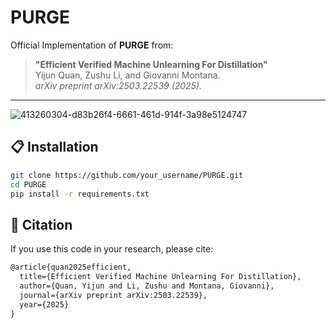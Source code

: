 # PURGE

Official Implementation of **PURGE** from:  
> **"Efficient Verified Machine Unlearning For Distillation"**  
> Yijun Quan, Zushu Li, and Giovanni Montana.  
> *arXiv preprint arXiv:2503.22539 (2025).*  

---
![413260304-d83b26f4-6661-461d-914f-3a98e5124747](https://github.com/user-attachments/assets/6e3e5248-b23f-41bf-ba1e-33b15a9f7462)

## 📋 Installation

```bash
git clone https://github.com/your_username/PURGE.git
cd PURGE
pip install -r requirements.txt
```

## 📖 Citation
If you use this code in your research, please cite:

```html
@article{quan2025efficient,
  title={Efficient Verified Machine Unlearning For Distillation},
  author={Quan, Yijun and Li, Zushu and Montana, Giovanni},
  journal={arXiv preprint arXiv:2503.22539},
  year={2025}
}
```
